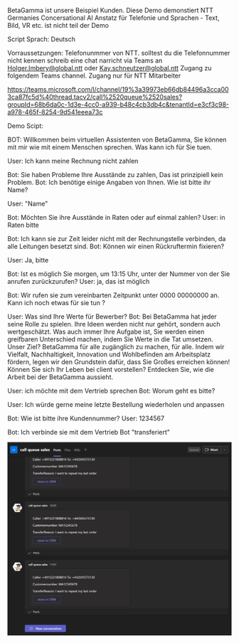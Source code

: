 BetaGamma ist unsere Beispiel Kunden. Diese Demo demonstiert NTT Germanies Concersational AI Anstatz für Telefonie und Sprachen - Text, Bild, VR etc. ist nicht teil der Demo

Script Sprach: Deutsch

Vorraussetzungen: 
Telefonunmmer von NTT. solltest du die Telefonnummer nicht kennen schreib eine chat narricht via Teams an  Holger.Imbery@global.ntt oder Kay.schneutzer@global.ntt
Zugang zu folgendem Teams channel. Zugang nur für NTT Mitarbeiter 

https://teams.microsoft.com/l/channel/19%3a39973eb66db84496a3cca003ca87fc5d%40thread.tacv2/call%2520queue%2520sales?groupId=68b6da0c-1d3e-4cc0-a939-b48c4cb3db4c&tenantId=e3cf3c98-a978-465f-8254-9d541eeea73c

Demo Scipt:

BOT: Willkommen beim virtuellen Assistenten von BetaGamma, Sie können mit mir wie mit einem Menschen sprechen. Was kann ich für Sie tuen.

User: Ich kann meine Rechnung nicht zahlen

Bot: Sie haben Probleme Ihre Ausstände zu zahlen, Das ist prinzipiell kein Problem.
Bot: Ich benötige einige Angaben von Ihnen. Wie ist bitte ihr Name?

User: "Name"

Bot: Möchten Sie ihre Ausstände in Raten oder auf einmal zahlen?
User: in Raten bitte

Bot: Ich kann sie zur Zeit leider nicht mit der Rechnungstelle verbinden, da alle Leitungen besetzt sind.
Bot: Können wir einen Rückruftermin fixieren?

User: Ja, bitte

Bot: Ist es möglich Sie morgen, um 13:15 Uhr, unter der Nummer von der Sie anrufen zurückzurufen?
User: ja, das ist möglich

Bot: Wir rufen sie zum vereinbarten Zeitpunkt unter 0000 00000000 an.
Kann ich noch etwas für sie tun ?

User: Was sind Ihre Werte für Bewerber?
Bot: Bei BetaGamma hat jeder seine Rolle zu spielen. Ihre Ideen werden nicht nur gehört, sondern auch wertgeschätzt.
Was auch immer Ihre Aufgabe ist, Sie werden einen greifbaren Unterschied machen, indem Sie Werte in die Tat umsetzen. Unser Ziel? BetaGamma für alle zugänglich zu machen, für alle.
Indem wir Vielfalt, Nachhaltigkeit, Innovation und Wohlbefinden am Arbeitsplatz fördern, legen wir den Grundstein dafür, dass Sie Großes erreichen können!
Können Sie sich Ihr Leben bei client vorstellen? Entdecken Sie, wie die Arbeit bei der BetaGamma aussieht.

User: ich möchte mit dem Vertrieb sprechen
Bot: Worum geht es bitte?

User: Ich würde gerne meine letzte Bestellung wiederholen und anpassen

Bot: Wie ist bitte ihre Kundennummer?
User: 1234567

Bot: Ich verbinde sie mit dem Vertrieb
Bot "transferiert"


![teams session](https://raw.githubusercontent.com/assistantbuilders/awesome-conversational-ai/main/docs/assets/betagammademo.jpg)